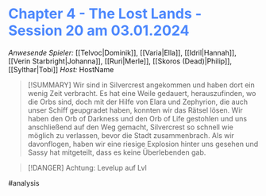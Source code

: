 # <font color = 4d88fd>Chapter 4 - The Lost Lands - Session 20 am 03.01.2024</font>

_Anwesende Spieler:_ [[Telvoc|Dominik]], [[Varia|Ella]], [[Idril|Hannah]], [[Verin Starbright|Johanna]], [[Ruri|Merle]], [[Skoros (Dead)|Philip]], [[Sylthar|Tobi]]
_Host:_ HostName

>[!SUMMARY]
>Wir sind in Silvercrest angekommen und haben dort ein wenig Zeit verbracht. Es hat eine Weile gedauert, herauszufinden, wo die Orbs sind, doch mit der Hilfe von Elara und Zephyrion, die auch unser Schiff geupgradet haben, konnten wir das Rätsel lösen. Wir haben den Orb of Darkness und den Orb of Life gestohlen und uns anschließend auf den Weg gemacht, Silvercrest so schnell wie möglich zu verlassen, bevor die Stadt zusammenbrach. Als wir davonflogen, haben wir eine riesige Explosion hinter uns gesehen und Sassy hat mitgeteilt, dass es keine Überlebenden gab.

>[!DANGER] Achtung: Levelup auf Lvl

#analysis